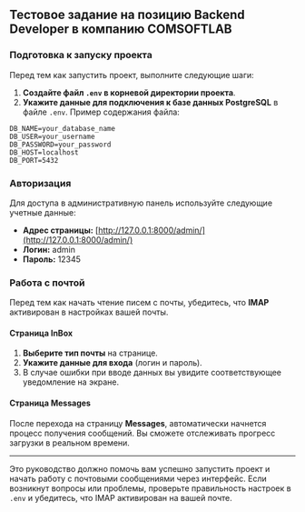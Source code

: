 ## Тестовое задание на позицию Backend Developer в компанию COMSOFTLAB

### Подготовка к запуску проекта

Перед тем как запустить проект, выполните следующие шаги:

1. **Создайте файл `.env` в корневой директории проекта**.
2. **Укажите данные для подключения к базе данных PostgreSQL** в файле `.env`. Пример содержания файла:

```
DB_NAME=your_database_name
DB_USER=your_username
DB_PASSWORD=your_password
DB_HOST=localhost
DB_PORT=5432
```

### Авторизация

Для доступа в административную панель используйте следующие учетные данные:

- **Адрес страницы:** [http://127.0.0.1:8000/admin/](http://127.0.0.1:8000/admin/)
- **Логин:** admin
- **Пароль:** 12345

### Работа с почтой

Перед тем как начать чтение писем с почты, убедитесь, что **IMAP** активирован в настройках вашей почты.

#### Страница InBox

1. **Выберите тип почты** на странице.
2. **Укажите данные для входа** (логин и пароль).
3. В случае ошибки при вводе данных вы увидите соответствующее уведомление на экране.

#### Страница Messages

После перехода на страницу **Messages**, автоматически начнется процесс получения сообщений. Вы сможете отслеживать прогресс загрузки в реальном времени.

---

Это руководство должно помочь вам успешно запустить проект и начать работу с почтовыми сообщениями через интерфейс. Если возникнут вопросы или проблемы, проверьте правильность настроек в `.env` и убедитесь, что IMAP активирован на вашей почте.